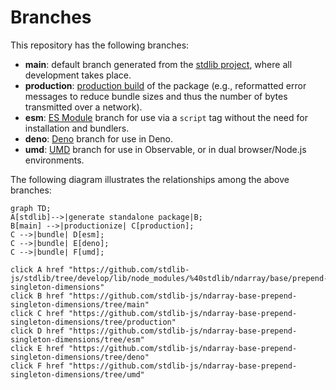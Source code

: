 <!--

@license Apache-2.0

Copyright (c) 2022 The Stdlib Authors.

Licensed under the Apache License, Version 2.0 (the "License");
you may not use this file except in compliance with the License.
You may obtain a copy of the License at

    http://www.apache.org/licenses/LICENSE-2.0

Unless required by applicable law or agreed to in writing, software
distributed under the License is distributed on an "AS IS" BASIS,
WITHOUT WARRANTIES OR CONDITIONS OF ANY KIND, either express or implied.
See the License for the specific language governing permissions and
limitations under the License.

-->

# Branches

This repository has the following branches:

-   **main**: default branch generated from the [stdlib project][stdlib-url], where all development takes place.
-   **production**: [production build][production-url] of the package (e.g., reformatted error messages to reduce bundle sizes and thus the number of bytes transmitted over a network).
-   **esm**: [ES Module][esm-url] branch for use via a `script` tag without the need for installation and bundlers.
-   **deno**: [Deno][deno-url] branch for use in Deno.
-   **umd**: [UMD][umd-url] branch for use in Observable, or in dual browser/Node.js environments.

The following diagram illustrates the relationships among the above branches:

```mermaid
graph TD;
A[stdlib]-->|generate standalone package|B;
B[main] -->|productionize| C[production];
C -->|bundle| D[esm];
C -->|bundle| E[deno];
C -->|bundle| F[umd];

click A href "https://github.com/stdlib-js/stdlib/tree/develop/lib/node_modules/%40stdlib/ndarray/base/prepend-singleton-dimensions"
click B href "https://github.com/stdlib-js/ndarray-base-prepend-singleton-dimensions/tree/main"
click C href "https://github.com/stdlib-js/ndarray-base-prepend-singleton-dimensions/tree/production"
click D href "https://github.com/stdlib-js/ndarray-base-prepend-singleton-dimensions/tree/esm"
click E href "https://github.com/stdlib-js/ndarray-base-prepend-singleton-dimensions/tree/deno"
click F href "https://github.com/stdlib-js/ndarray-base-prepend-singleton-dimensions/tree/umd"
```

[stdlib-url]: https://github.com/stdlib-js/stdlib/tree/develop/lib/node_modules/%40stdlib/ndarray/base/prepend-singleton-dimensions
[production-url]: https://github.com/stdlib-js/ndarray-base-prepend-singleton-dimensions/tree/production
[deno-url]: https://github.com/stdlib-js/ndarray-base-prepend-singleton-dimensions/tree/deno
[umd-url]: https://github.com/stdlib-js/ndarray-base-prepend-singleton-dimensions/tree/umd
[esm-url]: https://github.com/stdlib-js/ndarray-base-prepend-singleton-dimensions/tree/esm
